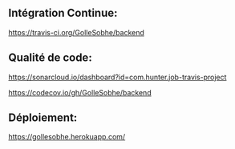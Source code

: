 ## Intégration Continue:

https://travis-ci.org/GolleSobhe/backend

## Qualité de code:

https://sonarcloud.io/dashboard?id=com.hunter.job-travis-project

https://codecov.io/gh/GolleSobhe/backend

## Déploiement: 
https://gollesobhe.herokuapp.com/
